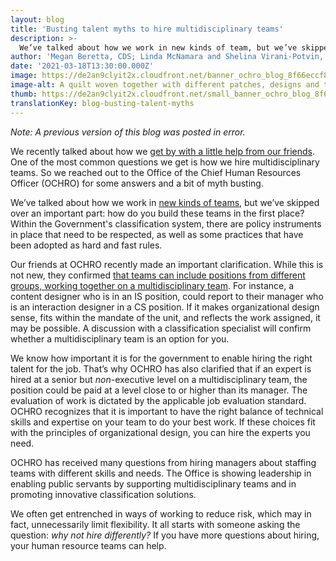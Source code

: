 ```yaml
---
layout: blog
title: 'Busting talent myths to hire multidisciplinary teams'
description: >-
  We’ve talked about how we work in new kinds of team, but we’ve skipped over an important part: how do you build these teams in the first place? In this blog post, we’ve teamed up with the Office of the Chief Human Resource Officer (OCHRO) to answer some of the most common questions we get around hiring multidisciplinary teams. 
author: 'Megan Beretta, CDS; Linda McNamara and Shelina Virani-Potvin, Office of the Chief Human Resources Officer'
date: '2021-03-18T13:30:00.000Z'
image: https://de2an9clyit2x.cloudfront.net/banner_ochro_blog_8f66eccf8f.jpeg
image-alt: A quilt woven together with different patches, designs and team members.
thumb: https://de2an9clyit2x.cloudfront.net/small_banner_ochro_blog_8f66eccf8f.jpeg
translationKey: blog-busting-talent-myths
---
```

*Note: A previous version of this blog was posted in error.*


We recently talked about how we [get by with a little help from our friends](https://digital.canada.ca/2019/03/18/attracting-and-recruiting-top-talent-with-a-little-help-from-our-friends/). One of the most common questions we get is how we hire multidisciplinary teams. So we reached out to  the Office of the Chief Human Resources Officer (OCHRO) for some answers and a bit of myth busting.

We’ve talked about how we work in [new kinds of teams](https://digital.canada.ca/2018/08/21/productive-collaboration/), but we’ve skipped over an important part: how do you build these teams in the first place? Within the Government's classification system, there are policy instruments in place that need to be respected, as well as some practices that have been adopted as hard and fast rules.

Our friends at OCHRO recently made an important clarification. While this is not new, they confirmed [that teams can include positions from different groups, working together on a multidisciplinary team](https://www.canada.ca/en/treasury-board-secretariat/services/information-notice/composition-implementation-multi-disciplinary-teams.html). For instance, a content designer who is in an IS position, could report to their manager who is an interaction designer in a CS position. If it makes organizational design sense, fits within the mandate of the unit, and reflects the work assigned, it may be possible. A discussion with a classification specialist will confirm whether a multidisciplinary team is an option for you.

We know how important it is for the government to enable hiring the right talent for the job. That’s why OCHRO has also clarified that if an expert is hired at a senior but *non*-executive level on a multidisciplinary team, the position could be paid at a level close to or higher than its manager. The evaluation of work is dictated by the applicable job evaluation standard. OCHRO recognizes that it is important to have the right balance of technical skills and expertise on your team to do your best work. If these choices fit with the principles of organizational design, you can hire the experts you need.

OCHRO has received many questions from hiring managers about staffing teams with different skills and needs. The Office is showing leadership in enabling public servants by supporting multidisciplinary teams and in promoting innovative classification solutions.


We often get entrenched in ways of working to reduce risk, which may in fact, unnecessarily limit flexibility. It all starts with someone asking the question: *why not hire differently?* If you have more questions about hiring, your human resource teams can help. 


